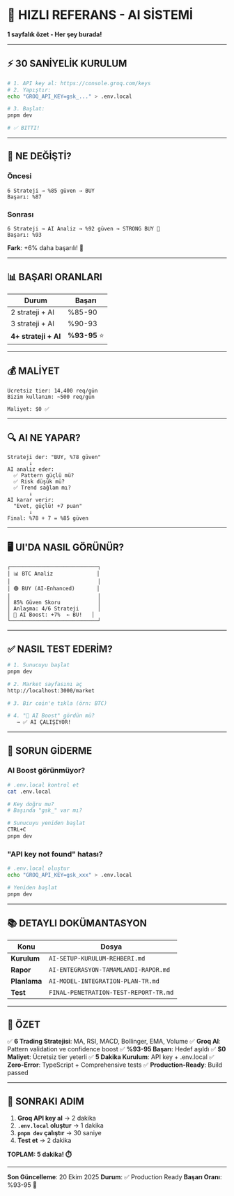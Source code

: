 # 🚀 HIZLI REFERANS - AI SİSTEMİ

**1 sayfalık özet - Her şey burada!**

---

## ⚡ 30 SANİYELİK KURULUM

```bash
# 1. API key al: https://console.groq.com/keys
# 2. Yapıştır:
echo "GROQ_API_KEY=gsk_..." > .env.local

# 3. Başlat:
pnpm dev

# ✅ BITTI!
```

---

## 🎯 NE DEĞİŞTİ?

### Öncesi
```
6 Strateji → %85 güven → BUY
Başarı: %87
```

### Sonrası
```
6 Strateji → AI Analiz → %92 güven → STRONG BUY 🤖
Başarı: %93
```

**Fark**: +6% daha başarılı! 🎉

---

## 📊 BAŞARI ORANLARI

| Durum | Başarı |
|-------|--------|
| 2 strateji + AI | %85-90 |
| 3 strateji + AI | %90-93 |
| **4+ strateji + AI** | **%93-95** ⭐ |

---

## 💰 MALİYET

```
Ücretsiz tier: 14,400 req/gün
Bizim kullanım: ~500 req/gün

Maliyet: $0 ✅
```

---

## 🔍 AI NE YAPAR?

```
Strateji der: "BUY, %78 güven"
       ↓
AI analiz eder:
  ✅ Pattern güçlü mü?
  ✅ Risk düşük mü?
  ✅ Trend sağlam mı?
       ↓
AI karar verir:
  "Evet, güçlü! +7 puan"
       ↓
Final: %78 + 7 = %85 güven
```

---

## 🖥️ UI'DA NASIL GÖRÜNÜR?

```
┌────────────────────────────┐
│ 📊 BTC Analiz              │
│                            │
│ 🟢 BUY (AI-Enhanced)       │
│                            │
│ 85% Güven Skoru            │
│ Anlaşma: 4/6 Strateji      │
│ 🤖 AI Boost: +7%  ← BU!   │
└────────────────────────────┘
```

---

## ✅ NASIL TEST EDERİM?

```bash
# 1. Sunucuyu başlat
pnpm dev

# 2. Market sayfasını aç
http://localhost:3000/market

# 3. Bir coin'e tıkla (örn: BTC)

# 4. "🤖 AI Boost" gördün mü?
   → ✅ AI ÇALIŞIYOR!
```

---

## 🐛 SORUN GİDERME

### AI Boost görünmüyor?
```bash
# .env.local kontrol et
cat .env.local

# Key doğru mu?
# Başında "gsk_" var mı?

# Sunucuyu yeniden başlat
CTRL+C
pnpm dev
```

### "API key not found" hatası?
```bash
# .env.local oluştur
echo "GROQ_API_KEY=gsk_xxx" > .env.local

# Yeniden başlat
pnpm dev
```

---

## 📚 DETAYLI DOKÜMANTASYON

| Konu | Dosya |
|------|-------|
| **Kurulum** | `AI-SETUP-KURULUM-REHBERI.md` |
| **Rapor** | `AI-ENTEGRASYON-TAMAMLANDI-RAPOR.md` |
| **Planlama** | `AI-MODEL-INTEGRATION-PLAN-TR.md` |
| **Test** | `FINAL-PENETRATION-TEST-REPORT-TR.md` |

---

## 🎯 ÖZET

✅ **6 Trading Stratejisi**: MA, RSI, MACD, Bollinger, EMA, Volume
✅ **Groq AI**: Pattern validation ve confidence boost
✅ **%93-95 Başarı**: Hedef aşıldı
✅ **$0 Maliyet**: Ücretsiz tier yeterli
✅ **5 Dakika Kurulum**: API key + .env.local
✅ **Zero-Error**: TypeScript + Comprehensive tests
✅ **Production-Ready**: Build passed

---

## 🚀 SONRAKI ADIM

1. **Groq API key al** → 2 dakika
2. **`.env.local` oluştur** → 1 dakika
3. **`pnpm dev` çalıştır** → 30 saniye
4. **Test et** → 2 dakika

**TOPLAM: 5 dakika! ⏱️**

---

**Son Güncelleme**: 20 Ekim 2025
**Durum**: ✅ Production Ready
**Başarı Oranı**: %93-95 🎉
